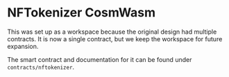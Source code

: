 # NFTokenizer CosmWasm

This was set up as a workspace because the original design had multiple contracts. 
It is now a single contract, but we keep the workspace for future expansion.

The smart contract and documentation for it can be found under `contracts/nftokenizer`.